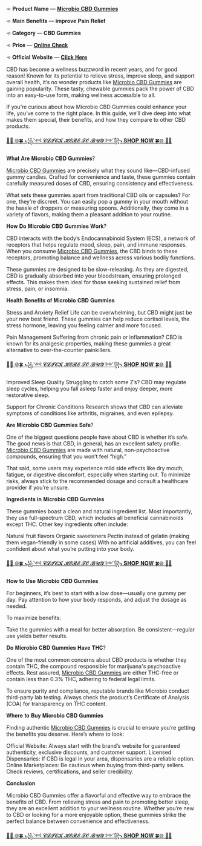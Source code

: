 ➾ 𝐏𝐫𝐨𝐝𝐮𝐜𝐭 𝐍𝐚𝐦𝐞 — [𝐌𝐢𝐜𝐫𝐨𝐛𝐢𝐨 𝐂𝐁𝐃 𝐆𝐮𝐦𝐦𝐢𝐞𝐬](https://supplementcarts.com/microbio-cbd-gummies-official/)

➾ 𝐌𝐚𝐢𝐧 𝐁𝐞𝐧𝐞𝐟𝐢𝐭𝐬 — 𝐢𝐦𝐩𝐫𝐨𝐯𝐞 𝐏𝐚𝐢𝐧 𝐑𝐞𝐥𝐢𝐞𝐟

➾ 𝐂𝐚𝐭𝐞𝐠𝐨𝐫𝐲 — 𝐂𝐁𝐃 𝐆𝐮𝐦𝐦𝐢𝐞𝐬

➾ 𝐏𝐫𝐢𝐜𝐞 — [𝐎𝐧𝐥𝐢𝐧𝐞 𝐂𝐡𝐞𝐜𝐤](https://www.facebook.com/Microbio.CBD.Gummies.Tested/)

➾ 𝐎𝐟𝐟𝐢𝐜𝐢𝐚𝐥 𝐖𝐞𝐛𝐬𝐢𝐭𝐞 — [𝐂𝐥𝐢𝐜𝐤 𝐇𝐞𝐫𝐞](https://supplementcarts.com/microbio-cbd-gummies-official/)

CBD has become a wellness buzzword in recent years, and for good reason! Known for its potential to relieve stress, improve sleep, and support overall health, it’s no wonder products like [Microbio CBD Gummies](https://supplementcarts.com/microbio-cbd-gummies-official/) are gaining popularity. These tasty, chewable gummies pack the power of CBD into an easy-to-use form, making wellness accessible to all.

If you’re curious about how Microbio CBD Gummies could enhance your life, you’ve come to the right place. In this guide, we’ll dive deep into what makes them special, their benefits, and how they compare to other CBD products.

[🙏🔰 🌐🍀 ꧁༺ 𝓒𝓛𝓘𝓒𝓚 𝓗𝓔𝓡𝓔 𝓣𝓞 𝓑𝓤𝓨 ༻꧂ 𝐒𝐇𝐎𝐏 𝐍𝐎𝐖 🍀🌐 🔰🙏](https://supplementcarts.com/microbio-cbd-gummies-official/)

𝐖𝐡𝐚𝐭 𝐀𝐫𝐞 𝐌𝐢𝐜𝐫𝐨𝐛𝐢𝐨 𝐂𝐁𝐃 𝐆𝐮𝐦𝐦𝐢𝐞𝐬?

[Microbio CBD Gummies](https://supplementcarts.com/microbio-cbd-gummies-official/) are precisely what they sound like—CBD-infused gummy candies. Crafted for convenience and taste, these gummies contain carefully measured doses of CBD, ensuring consistency and effectiveness.

What sets these gummies apart from traditional CBD oils or capsules? For one, they’re discreet. You can easily pop a gummy in your mouth without the hassle of droppers or measuring spoons. Additionally, they come in a variety of flavors, making them a pleasant addition to your routine.

𝐇𝐨𝐰 𝐃𝐨 𝐌𝐢𝐜𝐫𝐨𝐛𝐢𝐨 𝐂𝐁𝐃 𝐆𝐮𝐦𝐦𝐢𝐞𝐬 𝐖𝐨𝐫𝐤?

CBD interacts with the body’s Endocannabinoid System (ECS), a network of receptors that helps regulate mood, sleep, pain, and immune responses. When you consume [Microbio CBD Gummies](https://www.facebook.com/Microbio.CBD.Gummies.Tested/), the CBD binds to these receptors, promoting balance and wellness across various bodily functions.

These gummies are designed to be slow-releasing. As they are digested, CBD is gradually absorbed into your bloodstream, ensuring prolonged effects. This makes them ideal for those seeking sustained relief from stress, pain, or insomnia.

𝐇𝐞𝐚𝐥𝐭𝐡 𝐁𝐞𝐧𝐞𝐟𝐢𝐭𝐬 𝐨𝐟 𝐌𝐢𝐜𝐫𝐨𝐛𝐢𝐨 𝐂𝐁𝐃 𝐆𝐮𝐦𝐦𝐢𝐞𝐬

Stress and Anxiety Relief
Life can be overwhelming, but CBD might just be your new best friend. These gummies can help reduce cortisol levels, the stress hormone, leaving you feeling calmer and more focused.

Pain Management
Suffering from chronic pain or inflammation? CBD is known for its analgesic properties, making these gummies a great alternative to over-the-counter painkillers.

[🙏🔰 🌐🍀 ꧁༺ 𝓒𝓛𝓘𝓒𝓚 𝓗𝓔𝓡𝓔 𝓣𝓞 𝓑𝓤𝓨 ༻꧂ 𝐒𝐇𝐎𝐏 𝐍𝐎𝐖 🍀🌐 🔰🙏](https://supplementcarts.com/microbio-cbd-gummies-official/)

Improved Sleep Quality
Struggling to catch some Z’s? CBD may regulate sleep cycles, helping you fall asleep faster and enjoy deeper, more restorative sleep.

Support for Chronic Conditions
Research shows that CBD can alleviate symptoms of conditions like arthritis, migraines, and even epilepsy.

𝐀𝐫𝐞 𝐌𝐢𝐜𝐫𝐨𝐛𝐢𝐨 𝐂𝐁𝐃 𝐆𝐮𝐦𝐦𝐢𝐞𝐬 𝐒𝐚𝐟𝐞?

One of the biggest questions people have about CBD is whether it’s safe. The good news is that CBD, in general, has an excellent safety profile. [Microbio CBD Gummies](https://www.facebook.com/Microbio.CBD.Gummies.Tested/) are made with natural, non-psychoactive compounds, ensuring that you won’t feel “high.”

That said, some users may experience mild side effects like dry mouth, fatigue, or digestive discomfort, especially when starting out. To minimize risks, always stick to the recommended dosage and consult a healthcare provider if you’re unsure.

𝐈𝐧𝐠𝐫𝐞𝐝𝐢𝐞𝐧𝐭𝐬 𝐢𝐧 𝐌𝐢𝐜𝐫𝐨𝐛𝐢𝐨 𝐂𝐁𝐃 𝐆𝐮𝐦𝐦𝐢𝐞𝐬

These gummies boast a clean and natural ingredient list. Most importantly, they use full-spectrum CBD, which includes all beneficial cannabinoids except THC. Other key ingredients often include:

Natural fruit flavors
Organic sweeteners
Pectin instead of gelatin (making them vegan-friendly in some cases)
With no artificial additives, you can feel confident about what you’re putting into your body.

[🙏🔰 🌐🍀 ꧁༺ 𝓒𝓛𝓘𝓒𝓚 𝓗𝓔𝓡𝓔 𝓣𝓞 𝓑𝓤𝓨 ༻꧂ 𝐒𝐇𝐎𝐏 𝐍𝐎𝐖 🍀🌐 🔰🙏](https://supplementcarts.com/microbio-cbd-gummies-official/)

𝐇𝐨𝐰 𝐭𝐨 𝐔𝐬𝐞 𝐌𝐢𝐜𝐫𝐨𝐛𝐢𝐨 𝐂𝐁𝐃 𝐆𝐮𝐦𝐦𝐢𝐞𝐬

For beginners, it’s best to start with a low dose—usually one gummy per day. Pay attention to how your body responds, and adjust the dosage as needed.

To maximize benefits:

Take the gummies with a meal for better absorption.
Be consistent—regular use yields better results.

𝐃𝐨 𝐌𝐢𝐜𝐫𝐨𝐛𝐢𝐨 𝐂𝐁𝐃 𝐆𝐮𝐦𝐦𝐢𝐞𝐬 𝐇𝐚𝐯𝐞 𝐓𝐇𝐂?

One of the most common concerns about CBD products is whether they contain THC, the compound responsible for marijuana's psychoactive effects. Rest assured, [Microbio CBD Gummies](https://healthquerys.com/microbio-cbd-gummies-reviews/) are either THC-free or contain less than 0.3% THC, adhering to federal legal limits.

To ensure purity and compliance, reputable brands like Microbio conduct third-party lab testing. Always check the product’s Certificate of Analysis (COA) for transparency on THC content.

𝐖𝐡𝐞𝐫𝐞 𝐭𝐨 𝐁𝐮𝐲 𝐌𝐢𝐜𝐫𝐨𝐛𝐢𝐨 𝐂𝐁𝐃 𝐆𝐮𝐦𝐦𝐢𝐞𝐬

Finding authentic [Microbio CBD Gummies](https://supplementcarts.com/microbio-cbd-gummies-official/) is crucial to ensure you’re getting the benefits you deserve. Here’s where to look:

Official Website: Always start with the brand’s website for guaranteed authenticity, exclusive discounts, and customer support.
Licensed Dispensaries: If CBD is legal in your area, dispensaries are a reliable option.
Online Marketplaces: Be cautious when buying from third-party sellers. Check reviews, certifications, and seller credibility.

𝐂𝐨𝐧𝐜𝐥𝐮𝐬𝐢𝐨𝐧

Microbio CBD Gummies offer a flavorful and effective way to embrace the benefits of CBD. From relieving stress and pain to promoting better sleep, they are an excellent addition to your wellness routine. Whether you’re new to CBD or looking for a more enjoyable option, these gummies strike the perfect balance between convenience and effectiveness.

[🙏🔰 🌐🍀 ꧁༺ 𝓒𝓛𝓘𝓒𝓚 𝓗𝓔𝓡𝓔 𝓣𝓞 𝓑𝓤𝓨 ༻꧂ 𝐒𝐇𝐎𝐏 𝐍𝐎𝐖 🍀🌐 🔰🙏](https://supplementcarts.com/microbio-cbd-gummies-official/)
